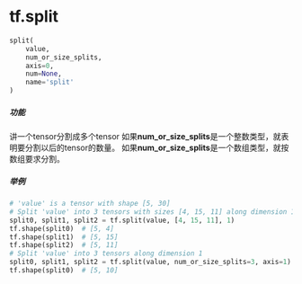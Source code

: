 # tf.split
```python
split(
    value,
    num_or_size_splits,
    axis=0,
    num=None,
    name='split'
)
```
##### 功能
讲一个tensor分割成多个tensor
如果**num_or_size_splits**是一个整数类型，就表明要分割以后的tensor的数量。
如果**num_or_size_splits**是一个数组类型，就按数组要求分割。

##### 举例
```python
# 'value' is a tensor with shape [5, 30]
# Split 'value' into 3 tensors with sizes [4, 15, 11] along dimension 1
split0, split1, split2 = tf.split(value, [4, 15, 11], 1)
tf.shape(split0)  # [5, 4]
tf.shape(split1)  # [5, 15]
tf.shape(split2)  # [5, 11]
# Split 'value' into 3 tensors along dimension 1
split0, split1, split2 = tf.split(value, num_or_size_splits=3, axis=1)
tf.shape(split0)  # [5, 10]
```
